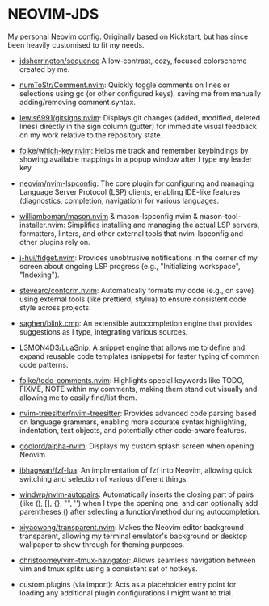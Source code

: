 # NEOVIM-JDS

My personal Neovim config. Originally based on Kickstart, but has since been heavily customised to fit my needs.

- [jdsherrington/sequence](https://github.com/jdsherrington/sequence/nvim) A low-contrast, cozy, focused colorscheme created by me.

- [numToStr/Comment.nvim](https://github.com/numToStr/Comment.nvim): Quickly toggle comments on lines or selections using gc (or other configured keys), saving me from manually adding/removing comment syntax.

- [lewis6991/gitsigns.nvim](https://github.com/lewis6991/gitsigns.nvim): Displays git changes (added, modified, deleted lines) directly in the sign column (gutter) for immediate visual feedback on my work relative to the repository state.

- [folke/which-key.nvim](https://github.com/folke/which-key.nvim): Helps me track and remember keybindings by showing available mappings in a popup window after I type my leader key.

- [neovim/nvim-lspconfig](https://github.com/neovim/nvim-lspconfig): The core plugin for configuring and managing Language Server Protocol (LSP) clients, enabling IDE-like features (diagnostics, completion, navigation) for various languages.

- [williamboman/mason.nvim](https://github.com/williamboman/mason.nvim) & mason-lspconfig.nvim & mason-tool-installer.nvim: Simplifies installing and managing the actual LSP servers, formatters, linters, and other external tools that nvim-lspconfig and other plugins rely on.

- [j-hui/fidget.nvim](https://github.com/j-hui/fidget.nvim): Provides unobtrusive notifications in the corner of my screen about ongoing LSP progress (e.g., "Initializing workspace", "Indexing").

- [stevearc/conform.nvim](https://github.com/stevearc/conform.nvim): Automatically formats my code (e.g., on save) using external tools (like prettierd, stylua) to ensure consistent code style across projects.

- [saghen/blink.cmp](https://github.com/saghen/blink.cmp): An extensible autocompletion engine that provides suggestions as I type, integrating various sources.

- [L3MON4D3/LuaSnip](https://github.com/L3MON4D3/LuaSnip): A snippet engine that allows me to define and expand reusable code templates (snippets) for faster typing of common code patterns.

- [folke/todo-comments.nvim](https://github.com/folke/todo-comments.nvim): Highlights special keywords like TODO, FIXME, NOTE within my comments, making them stand out visually and allowing me to easily find/list them.

- [nvim-treesitter/nvim-treesitter](https://github.com/nvim-treesitter/nvim-treesitter): Provides advanced code parsing based on language grammars, enabling more accurate syntax highlighting, indentation, text objects, and potentially other code-aware features.

- [goolord/alpha-nvim](https://github.com/goolord/alpha-nvim): Displays my custom splash screen when opening Neovim.

- [ibhagwan/fzf-lua](https://github.com/ibhagwan/fzf-lua): An implmentation of fzf into Neovim, allowing quick switching and selection of various different things.

- [windwp/nvim-autopairs](https://github.com/windwp/nvim-autopairs): Automatically inserts the closing part of pairs (like (), [], {}, "", '') when I type the opening one, and can optionally add parentheses () after selecting a function/method during autocompletion.

- [xiyaowong/transparent.nvim](https://github.com/xiyaowong/transparent.nvim): Makes the Neovim editor background transparent, allowing my terminal emulator's background or desktop wallpaper to show through for theming purposes.

- [christoomey/vim-tmux-navigator](https://github.com/christoomey/vim-tmux-navigator): Allows seamless navigation between vim and tmux splits using a consistent set of hotkeys.

- custom.plugins (via import): Acts as a placeholder entry point for loading any additional plugin configurations I might want to trial.
